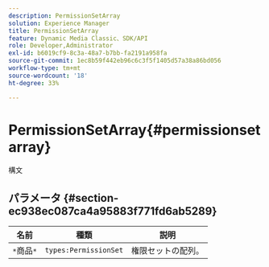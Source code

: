 ```yaml
---
description: PermissionSetArray
solution: Experience Manager
title: PermissionSetArray
feature: Dynamic Media Classic、SDK/API
role: Developer,Administrator
exl-id: b6019cf9-8c3a-48a7-b7bb-fa2191a958fa
source-git-commit: 1ec8b59f442eb96c6c3f5f1405d57a38a86bd056
workflow-type: tm+mt
source-wordcount: '18'
ht-degree: 33%

---
```


# PermissionSetArray{#permissionsetarray}

構文

## パラメータ {#section-ec938ec087ca4a95883f771fd6ab5289}

| 名前 | 種類 | 説明 |
|---|---|---|
| `*`商品`*` | `types:PermissionSet` | 権限セットの配列。 |
